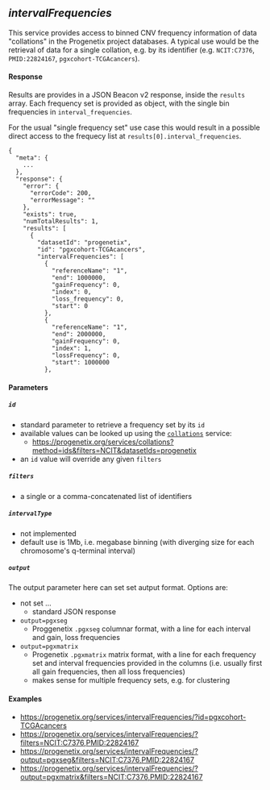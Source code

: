 <!--podmd-->
## _intervalFrequencies_

This service provides access to binned CNV frequency information of data
"collations" in the Progenetix project databases. A typical use would be the
retrieval of data for a single collation, e.g. by its identifier (e.g.
`NCIT:C7376`, `PMID:22824167`, `pgxcohort-TCGAcancers`).

#### Response

Results are provides in a JSON Beacon v2 response, inside the `results`
array. Each frequency set is provided as object, with the single bin frequencies
in `interval_frequencies`.

For the usual "single frequency set" use case this would result in a possible
direct access to the frequecy list at `results[0].interval_frequencies`.

```
{
  "meta": {
    ...
  },
  "response": {
    "error": {
      "errorCode": 200,
      "errorMessage": ""
    },
    "exists": true,
    "numTotalResults": 1,
    "results": [
      {
        "datasetId": "progenetix",
        "id": "pgxcohort-TCGAcancers",
        "intervalFrequencies": [
          {
            "referenceName": "1",
            "end": 1000000,
            "gainFrequency": 0,
            "index": 0,
            "loss_frequency": 0,
            "start": 0
          },
          {
            "referenceName": "1",
            "end": 2000000,
            "gainFrequency": 0,
            "index": 1,
            "lossFrequency": 0,
            "start": 1000000
          },
```

#### Parameters

##### `id`

* standard parameter to retrieve a frequency set by its `id`
* available values can be looked up using the [`collations`](collations.md)
service:
  - <https://progenetix.org/services/collations?method=ids&filters=NCIT&datasetIds=progenetix>
* an `id` value will override any given `filters`

##### `filters`

* a single or a comma-concatenated list of identifiers

##### `intervalType`

* not implemented
* default use is 1Mb, i.e. megabase binning (with diverging size for each
chromosome's q-terminal interval)

##### `output`

The output parameter here can set set autput format. Options are:

* not set ...
  - standard JSON response
* `output=pgxseg`
  - Proggenetix `.pgxseg` columnar format, with a line for each interval and gain, loss frequencies
* `output=pgxmatrix`
  - Progenetix `.pgxmatrix` matrix format, with a line for each frequency set and interval frequencies provided in the columns (i.e. usually first all gain frequencies, then all loss frequencies)
  - makes sense for multiple frequency sets, e.g. for clustering

#### Examples

* <https://progenetix.org/services/intervalFrequencies/?id=pgxcohort-TCGAcancers>
* <https://progenetix.org/services/intervalFrequencies/?filters=NCIT:C7376,PMID:22824167>
* <https://progenetix.org/services/intervalFrequencies/?output=pgxseg&filters=NCIT:C7376,PMID:22824167>
* <https://progenetix.org/services/intervalFrequencies/?output=pgxmatrix&filters=NCIT:C7376,PMID:22824167>

<!--/podmd-->
